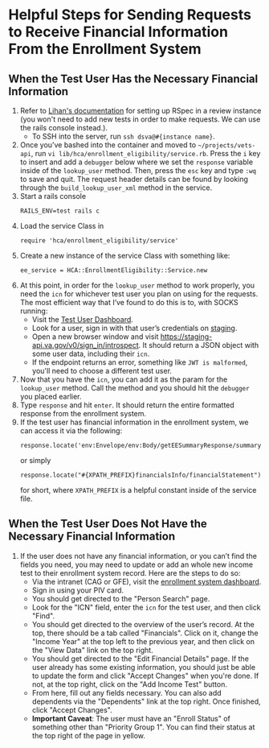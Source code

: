 # Helpful Steps for Sending Requests to Receive Financial Information From the Enrollment System
## When the Test User Has the Necessary Financial Information
1. Refer to <a href="https://github.com/department-of-veterans-affairs/va.gov-team-sensitive/blob/master/tutorials/record_vcr.md" target="_blank">Lihan's documentation</a> for setting up RSpec in a review instance (you won't need to add new tests in order to make requests. We can use the rails console instead.).
    - To SSH into the server, run `ssh dsva@#{instance name}`.
2. Once you’ve bashed into the container and moved to `~/projects/vets-api`, run `vi lib/hca/enrollment_eligibility/service.rb`. Press the `i` key to insert and add a `debugger` below where we set the `response` variable inside of the `lookup_user` method. Then, press the `esc` key and type `:wq` to save and quit. The request header details can be found by looking through the `build_lookup_user_xml` method in the service.
3. Start a rails console
   ```
   RAILS_ENV=test rails c
   ```
5. Load the service Class in
   ```
   require 'hca/enrollment_eligibility/service'
   ```
7. Create a new instance of the service Class with something like:
   ```
   ee_service = HCA::EnrollmentEligibility::Service.new
   ```
6. At this point, in order for the `lookup_user` method to work properly, you need the `icn` for whichever test user you plan on using for the requests. The most efficient way that I’ve found to do this is to, with SOCKS running:
    - Visit the <a href="https://tud.vfs.va.gov/" target="_blank">Test User Dashboard</a>.
    - Look for a user, sign in with that user’s credentials on <a href="https://staging.va.gov/" target="_blank">staging</a>.
    - Open a new browser window and visit <a href="https://staging-api.va.gov/v0/sign_in/introspect" target="_blank">https://staging-api.va.gov/v0/sign_in/introspect</a>. It should return a JSON object with some user data, including their `icn`.
    - If the endpoint returns an error, something like `JWT is malformed`, you'll need to choose a different test user.
7. Now that you have the `icn`, you can add it as the param for the `lookup_user` method. Call the method and you should hit the `debugger` you placed earlier.
8. Type `response` and hit `enter`. It should return the entire formatted response from the enrollment system.
9. If the test user has financial information in the enrollment system, we can access it via the following:
    ```
    response.locate('env:Envelope/env:Body/getEESummaryResponse/summary/financialsInfo/financialStatement')
    ```
    or simply
    ```
    response.locate("#{XPATH_PREFIX}financialsInfo/financialStatement")
    ```
    for short, where `XPATH_PREFIX` is a helpful constant inside of the service file.
## When the Test User Does Not Have the Necessary Financial Information
1. If the user does not have any financial information, or you can’t find the fields you need, you may need to update or add an whole new income test to their enrollment system record. Here are the steps to do so:
    - Via the intranet (CAG or GFE), visit the <a href="https://sqa.ves.va.gov/esr/" target="_blank">enrollment system dashboard</a>.
    - Sign in using your PIV card.
    - You should get directed to the "Person Search" page.
    - Look for the "ICN" field, enter the `icn` for the test user, and then click "Find".
    - You should get directed to the overview of the user’s record. At the top, there should be a tab called "Financials". Click on it, change the "Income Year" at the top left to the previous year, and then click on the "View Data" link on the top right.
    - You should get directed to the "Edit Financial Details" page. If the user already has some existing information, you should just be able to update the form and click "Accept Changes" when you're done. If not, at the top right, click on the "Add Income Test" button.
    - From here, fill out any fields necessary. You can also add dependents via the "Dependents" link at the top right. Once finished, click "Accept Changes".
    - **Important Caveat**: The user must have an "Enroll Status" of something other than "Priority Group 1". You can find their status at the top right of the page in yellow.
